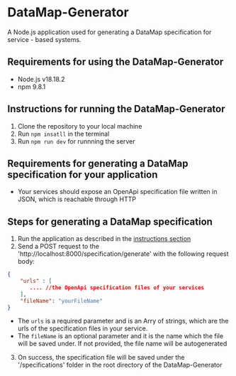 # DataMap-Generator

A Node.js application used for generating a DataMap specification for service - based systems.

## Requirements for using the DataMap-Generator

- Node.js v18.18.2
- npm 9.8.1

## Instructions for running the DataMap-Generator

1. Clone the repository to your local machine
2. Run `npm insatll` in the terminal
3. Run `npm run dev` for runnning the server

## Requirements for generating a DataMap specification for your application

- Your services should expose an OpenApi specification file written in JSON, which is reachable through HTTP

## Steps for generating a DataMap specification

1. Run the application as described in the [instructions section](#instructions-for-running-the-dataMap-generator)
2. Send a POST request to the 'http://localhost:8000/specification/generate' with the following request body:

```json
{
    "urls" : [
       .... //the OpenApi specification files of your services
    ],
    "fileName": "yourFileName"
}
```

- The `urls` is a required parameter and is an Arry of strings, which are the urls of the specification files in your service.
- The `fileName` is an optional parameter and it is the name which the file will be saved under. If not provided, the file name will be autogenerated

3. On success, the specification file will be saved under the '/specifications' folder in the root directory of the DataMap-Generator
